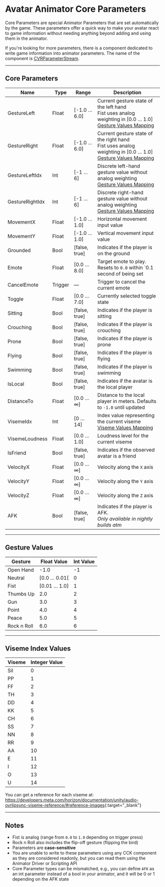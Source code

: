 # Avatar Animator Core Parameters

Core Parameters are special Animator Parameters that are set automatically by the game. These parameters offer a quick 
way to make your avatar react to game information without needing anything beyond adding and using them in the animator.

If you're looking for more parameters, there is a component dedicated to write game information into animator 
parameters. The name of the component is [CVRParameterStream](../components/cvr-parameter-stream.md).

---

## Core Parameters

| Name            | Type    | Range         | Description                                                                                                                       |
|-----------------|---------|---------------|-----------------------------------------------------------------------------------------------------------------------------------|
| GestureLeft     | Float   | [-1.0 … 6.0]  | Current gesture state of the left hand<br>Fist uses analog weighting in [0.0 … 1.0]<br>[Gesture Values Mapping](#gesture-values)  |
| GestureRight    | Float   | [-1.0 … 6.0]  | Current gesture state of the right hand<br>Fist uses analog weighting in [0.0 … 1.0]<br>[Gesture Values Mapping](#gesture-values) |
| GestureLeftIdx  | Int     | [-1 … 6]      | Discrete left-hand gesture value without analog weighting<br>[Gesture Values Mapping](#gesture-values)                            |
| GestureRightIdx | Int     | [-1 … 6]      | Discrete right-hand gesture value without analog weighting<br>[Gesture Values Mapping](#gesture-values)                           |
| MovementX       | Float   | [-1.0 … 1.0]  | Horizontal movement input value                                                                                                   |
| MovementY       | Float   | [-1.0 … 1.0]  | Vertical movement input value                                                                                                     |
| Grounded        | Bool    | [false, true] | Indicates if the player is on the ground                                                                                          |
| Emote           | Float   | [0.0 … 8.0]   | Target emote to play. Resets to `0.0` within `0.1 second of being set                                                             |
| CancelEmote     | Trigger | —             | Trigger to cancel the current emote                                                                                               |
| Toggle          | Float   | [0.0 … 7.0]   | Currently selected toggle state                                                                                                   |
| Sitting         | Bool    | [false, true] | Indicates if the player is sitting                                                                                                |
| Crouching       | Bool    | [false, true] | Indicates if the player is crouching                                                                                              |
| Prone           | Bool    | [false, true] | Indicates if the player is prone                                                                                                  |
| Flying          | Bool    | [false, true] | Indicates if the player is flying                                                                                                 |
| Swimming        | Bool    | [false, true] | Indicates if the player is swimming                                                                                               |
| IsLocal         | Bool    | [false, true] | Indicates if the avatar is the local player                                                                                       |
| DistanceTo      | Float   | [0.0 … ∞]     | Distance to the local player in meters. Defaults to `-1.0` until updated                                                          |
| VisemeIdx       | Int     | [0 … 14]      | Index value representing the current viseme<br>[Viseme Values Mapping](#viseme-index-values)                                      |
| VisemeLoudness  | Float   | [0.0 … 1.0]   | Loudness level for the current viseme                                                                                             |
| IsFriend        | Bool    | [false, true] | Indicates if the observed avatar is a friend                                                                                      |
| VelocityX       | Float   | [0.0 … ∞]     | Velocity along the `X` axis                                                                                                       |
| VelocityY       | Float   | [0.0 … ∞]     | Velocity along the `Y` axis                                                                                                       |
| VelocityZ       | Float   | [0.0 … ∞]     | Velocity along the `Z` axis                                                                                                       |
| AFK             | Bool    | [false, true] | Indicates if the player is AFK.<br>*Only available in nightly builds atm*                                                         |

---

## Gesture Values

| Gesture     | Float Value  | Int Value |
|-------------|--------------|-----------|
| Open Hand   | -1.0         | -1        |
| Neutral     | [0.0 … 0.01[ | 0         |
| Fist        | [0.01 … 1.0] | 1         |
| Thumbs Up   | 2.0          | 2         |
| Gun         | 3.0          | 3         |
| Point       | 4.0          | 4         |
| Peace       | 5.0          | 5         |
| Rock n Roll | 6.0          | 6         |

---

## Viseme Index Values

| Viseme | Integer Value |
|--------|---------------|
| Sil    | 0             |
| PP     | 1             |
| FF     | 2             |
| TH     | 3             |
| DD     | 4             |
| KK     | 5             |
| CH     | 6             |
| SS     | 7             |
| NN     | 8             |
| RR     | 9             |
| AA     | 10            |
| E      | 11            |
| I      | 12            |
| O      | 13            |
| U      | 14            |

You can get a reference for each viseme at: 
<https://developers.meta.com/horizon/documentation/unity/audio-ovrlipsync-viseme-reference/#reference-images>{:target="_blank"}

---

## Notes

- Fist is analog (range from `0.0` to `1.0` depending on trigger press)
- Rock n Roll also includes the flip-off gesture (flipping the bird)
- Parameters are **case-sensitive**
- You are unable to write to these parameters using any CCK component as they are considered readonly, but you can read them using the Animator Driver or Scripting API
- Core Parameter types can be mismatched, e.g., you can define `AFK` as an int parameter instead of a bool in your animator, and it will be 0 or 1 depending on the AFK state